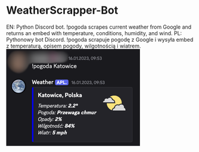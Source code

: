 # WeatherScrapper-Bot
EN: Python Discord bot. !pogoda <city> scrapes current weather from Google and returns an embed with temperature, conditions, humidity, and wind.
PL: Pythonowy bot Discord. !pogoda <miasto> scrapuje pogodę z Google i wysyła embed z temperaturą, opisem pogody, wilgotnością i wiatrem.
![screenshot1](pic.png)
